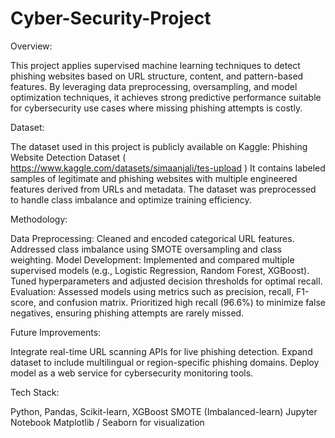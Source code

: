 # Cyber-Security-Project
Overview:

This project applies supervised machine learning techniques to detect phishing websites based on URL structure, content, and pattern-based features. By leveraging data preprocessing, oversampling, and model optimization techniques, it achieves strong predictive performance suitable for cybersecurity use cases where missing phishing attempts is costly.

Dataset:

The dataset used in this project is publicly available on Kaggle:
Phishing Website Detection Dataset ( https://www.kaggle.com/datasets/simaanjali/tes-upload )
It contains labeled samples of legitimate and phishing websites with multiple engineered features derived from URLs and metadata. The dataset was preprocessed to handle class imbalance and optimize training efficiency.

Methodology:

Data Preprocessing:
Cleaned and encoded categorical URL features.
Addressed class imbalance using SMOTE oversampling and class weighting.
Model Development:
Implemented and compared multiple supervised models (e.g., Logistic Regression, Random Forest, XGBoost).
Tuned hyperparameters and adjusted decision thresholds for optimal recall.
Evaluation:
Assessed models using metrics such as precision, recall, F1-score, and confusion matrix.
Prioritized high recall (96.6%) to minimize false negatives, ensuring phishing attempts are rarely missed.

Future Improvements:

Integrate real-time URL scanning APIs for live phishing detection.
Expand dataset to include multilingual or region-specific phishing domains.
Deploy model as a web service for cybersecurity monitoring tools.

Tech Stack:

Python, Pandas, Scikit-learn, XGBoost
SMOTE (Imbalanced-learn)
Jupyter Notebook
Matplotlib / Seaborn for visualization
